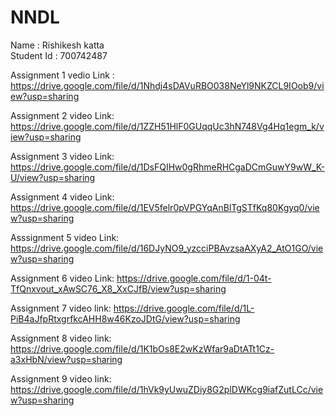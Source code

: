 # NNDL

Name : Rishikesh katta  
Student Id : 700742487

Assignment 1 vedio Link : https://drive.google.com/file/d/1Nhdj4sDAVuRBO038NeYl9NKZCL9IOob9/view?usp=sharing 

Assignment 2 video Link: https://drive.google.com/file/d/1ZZH51HlF0GUqqUc3hN748Vg4Hq1egm_k/view?usp=sharing

Assignment 3 video Link: https://drive.google.com/file/d/1DsFQIHw0gRhmeRHCgaDCmGuwY9wW_K-U/view?usp=sharing

Assignment 4 video Link: https://drive.google.com/file/d/1EV5felr0pVPGYqAnBlTgSTfKq80Kgyq0/view?usp=sharing

Asssignment 5 video Link: https://drive.google.com/file/d/16DJyNO9_yzcciPBAvzsaAXyA2_AtO1GO/view?usp=sharing

Assignment 6 video Link: https://drive.google.com/file/d/1-04t-TfQnxvout_xAwSC76_X8_XxCJfB/view?usp=sharing

Assignment 7 video link: https://drive.google.com/file/d/1L-PiB4aJfpRtxgrfkcAHH8w46KzoJDtG/view?usp=sharing

Assignment 8 video link: https://drive.google.com/file/d/1K1bOs8E2wKzWfar9aDtATt1Cz-a3xHbN/view?usp=sharing

Assignment 9 video link: https://drive.google.com/file/d/1hVk9yUwuZDiy8G2plDWKcg9iafZutLCc/view?usp=sharing
